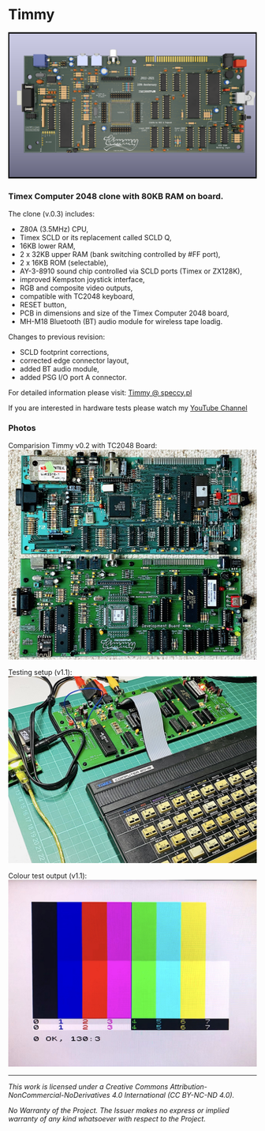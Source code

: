 # Timmy

![Timmy](/Docs/TC2048_PCB_03.png)

### Timex Computer 2048 clone with 80KB RAM on board.

The clone (v.0.3) includes:

* Z80A (3.5MHz) CPU,
* Timex SCLD or its replacement called SCLD Q,
* 16KB lower RAM,
* 2 x 32KB upper RAM (bank switching controlled by #FF port),
* 2 x 16KB ROM (selectable),
* AY-3-8910 sound chip controlled via SCLD ports (Timex or ZX128K),
* improved Kempston joystick interface,
* RGB and composite video outputs,
* compatible with TC2048 keyboard,
* RESET button,
* PCB in dimensions and size of the Timex Computer 2048 board,
* MH-M18 Bluetooth (BT) audio module for wireless tape loadig.

Changes to previous revision:
* SCLD footprint corrections,
* corrected edge connector layout,
* added BT audio module,
* added PSG I/O port A connector.

For detailed information please visit: [Timmy @ speccy.pl](https://www.speccy.pl/forum/index.php?topic=6033.0)

If you are interested in  hardware tests please watch my [YouTube Channel](https://www.youtube.com/watch?v=dC0ZgcBu8rQ&list=PLeEjSz45t7SoUN8s2FDAEhrHg98INT9Z2)

### Photos

Comparision Timmy v0.2 with TC2048 Board:
![TC2048vsTimmy](/Docs/Timmyv0.2.jpg)

Testing setup (v1.1):
![Testbench](/Docs/SCLDv3_02.jpeg)

Colour test output (v1.1):
[![Testing Timmy](/Docs/Timmy_RGB_01.jpg)](https://youtu.be/dC0ZgcBu8rQ "Testing Timmy")

--------------------------------------------------------------------------------

*This work is licensed under a Creative Commons Attribution-NonCommercial-NoDerivatives 4.0 International (CC BY-NC-ND 4.0).*

*No Warranty of the Project. The Issuer makes no express or implied warranty of any kind whatsoever with respect to the Project.*
